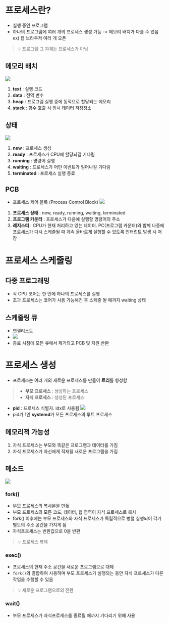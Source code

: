 # 프로세스란?
- 실행 중인 프로그램
- 하나의 프로그램에 여러 개의 프로세스 생성 가능 -> 메모리 배치가 다를 수 있음
	ex) 웹 브라우저 여러 개 오픈
> 💡 프로그램 그 자체는 프로세스가 아님
## 메모리 배치
![](https://i.imgur.com/1DqLRq8.png)
1. **text** : 실행 코드
2. **data** : 전역 변수
3. **heap** : 프로그램 실행 중에 동적으로 할당되는 메모리
4. **stack** : 함수 호출 시 임시 데이터 저장장소
## 상태
![](https://i.imgur.com/Cb1vS1w.png)
1. **new** : 프로세스 생성
2. **ready** : 프로세스가 CPU에 할당되길 기다림
3. **running** : 명령어 실행
4. **waiting** : 프로세스가 어떤 이벤트가 일어나길 기다림
5. **terminated** : 프로세스 실행 종료
## PCB
- 프로세스 제어 블록 (Process Control Block)
![](https://i.imgur.com/3pnMwQf.png)
1. **프로세스 상태** : new, ready, running, waiting, terminated
2. **프로그램 카운터** : 프로세스가 다음에 실행할 명령어의 주소
3. **레지스터** : CPU가 현재 처리하고 있는 데이터. PC(프로그램 카운터)와 함께 나중에 프로세스가 다시 스케줄될 때 계속 올바르게 실행할 수 있도록 인터럽트 발생 시 저장
# 프로세스 스케줄링
## 다중 프로그래밍
- 각 CPU 코어는 한 번에 하나의 프로세스를 실행
- 초과 프로세스는 코어가 사용 가능해진 후 스케줄 될 때까지 waiting 상태
## 스케줄링 큐
- 연결리스트
- ![](https://i.imgur.com/H6NbkGb.png)
- 종료 시점에 모든 큐에서 제거되고 PCB 및 자원 반환
# 프로세스 생성
- 프로세스는 여러 개의 새로운 프로세스를 만들어 **트리**를 형성함
> 	- **부모 프로세스** : 생성하는 프로세스
> 	- **자식 프로세스** : 생성된 프로세스
- **pid** : 프로세스 식별자. idx로 사용됨
![](https://i.imgur.com/iV2hLoT.png)
- pid가 1인 **systemd**가 모든 프로세스의 루트 프로세스
## 메모리적 가능성
1. 자식 프로세스는 부모와 똑같은 프로그램과 데이터를 가짐
2. 자식 프로세스가 자신에게 적재될 새로운 프로그램을 가짐
## 메소드
![](https://i.imgur.com/iJPqzfV.png)
### fork()
- 부모 프로세스의 복사본을 만듦
- 부모 프로세스의 모든 코드, 데이터, 힙 영역이 자식 프로세스로 복사
- fork() 이후에는 부모 프로세스와 자식 프로세스가 독립적으로 병렬 실행되어 각가 별도의 주소 공간을 가지게 됨
- 자식프로세스는 반환값으로 0을 반환
> 💡 프로세스 복제

### exec()
- 프로세스의 현재 주소 공간을 새로운 프로그램으로 대체
- `fork()`와 결합하여 사용하며 부모 프로세스가 실행되는 동안 자식 프로세스가 다른 작업을 수행할 수 있음
> 💡 새로운 프로그램으로의 전환

### wait()
- 부모 프로세스가 자식프로세스를 종료될 때까지 기다리기 위해 사용

